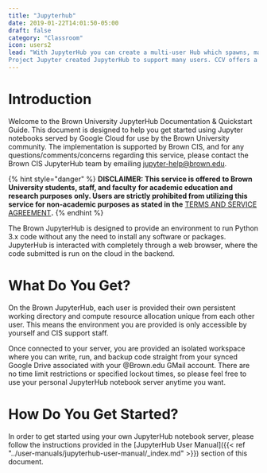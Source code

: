 ```yaml
---
title: "Jupyterhub"
date: 2019-01-22T14:01:50-05:00
draft: false
category: "Classroom"
icon: users2
lead: "With JupyterHub you can create a multi-user Hub which spawns, manages, and proxies multiple instances of the single-user Jupyter notebook server.
Project Jupyter created JupyterHub to support many users. CCV offers a hosted Hub providing notebook servers to courses at Brown."
---
```



# Introduction

Welcome to the Brown University JupyterHub Documentation & Quickstart Guide. This document is designed to help you get started using Jupyter notebooks served by Google Cloud for use by the Brown University community. The implementation is supported by Brown CIS, and for any questions/comments/concerns regarding this service, please contact the Brown CIS JupyterHub team by emailing jupyter-help@brown.edu.

{% hint style="danger" %}
**DISCLAIMER: This service is offered** **to Brown University students, staff, and faculty** **for academic education and research purposes** **only. Users are strictly prohibited from utilizing this service for non-academic purposes as stated in the** [TERMS AND SERVICE AGREEMENT](computing-policy.md#brown-jupyterhub-terms-and-service-agreement)**.**
{% endhint %}

The Brown JupyterHub is designed to provide an environment to run Python 3.x code without any the need to install any software or packages. JupyterHub is interacted with completely through a web browser, where the code submitted is run on the cloud in the backend.

# What Do You Get?

On the Brown JupyterHub, each user is provided their own persistent working directory and compute resource allocation unique from each other user. This means the environment you are provided is only accessible by yourself and CIS support staff.

Once connected to your server, you are provided an isolated workspace where you can write, run, and backup code straight from your synced Google Drive associated with your @Brown.edu GMail account. There are no time limit restrictions or specified lockout times, so please feel free to use your personal JupyterHub notebook server anytime you want.

# How Do You Get Started?

In order to get started using your own JupyterHub notebook server, please follow the instructions provided in the [JupyterHub User Manual]({{< ref "../user-manuals/jupyterhub-user-manual/_index.md" >}}) section of this document.
